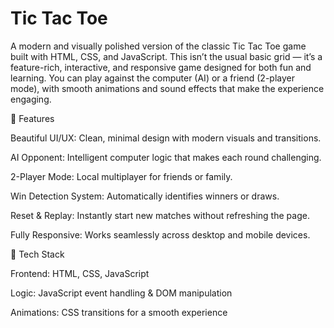 # Tic Tac Toe 
A modern and visually polished version of the classic Tic Tac Toe game<br>built with HTML, CSS, and JavaScript. This isn’t the usual basic grid — it’s a feature-rich, interactive, and responsive game designed for both fun and learning. You can play against the computer (AI) or a friend (2-player mode), with smooth animations and sound effects that make the experience engaging.

🚀 Features

Beautiful UI/UX: Clean, minimal design with modern visuals and transitions.

AI Opponent: Intelligent computer logic that makes each round challenging.

2-Player Mode: Local multiplayer for friends or family.

Win Detection System: Automatically identifies winners or draws.

Reset & Replay: Instantly start new matches without refreshing the page.

Fully Responsive: Works seamlessly across desktop and mobile devices.

🧠 Tech Stack

Frontend: HTML, CSS, JavaScript

Logic: JavaScript event handling & DOM manipulation

Animations: CSS transitions for a smooth experience
